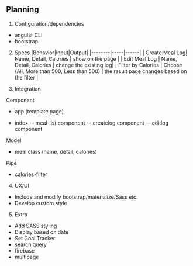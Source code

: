 ## Planning

1. Configuration/dependencies
  * angular CLI
  * bootstrap

2. Specs
|Behavior|Input|Output|
|--------|-----|------|
| Create Meal Log| Name, Detail, Calories  | show on the page |
| Edit Meal Log   | Name, Detail, Calories  | change the existing log|
| Filter by Calories | Choose (All, More than 500, Less than 500) | the result page changes based on the filter |

3. Integration

  Component
  * app (template page)

  * index
      -- meal-list component
      -- createlog component
      -- editlog component

  Model
  * meal class (name, detail, calories)

  Pipe
  * calories-filter

4. UX/UI
  * Include and modify bootstrap/materialize/Sass etc.
  * Develop custom style

5. Extra
  * Add SASS styling
  * Display based on date
  * Set Goal Tracker
  * search query
  * firebase
  * multipage
